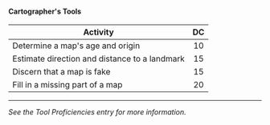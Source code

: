 #### Cartographer's Tools
| Activity                                      |  DC |
|-----------------------------------------------|:---:|
| Determine a map's age and origin              |  10 |
| Estimate direction and distance to a landmark |  15 |
| Discern that a map is fake                    |  15 |
| Fill in a missing part of a map               |  20 |

---
*See the Tool Proficiencies entry for more information.*